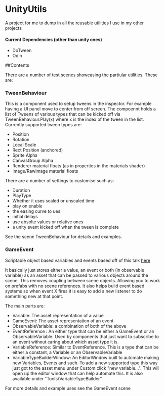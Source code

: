# UnityUtils
A project for me to dump in all the reusable utilities I use in my other projects

#### Current Dependencies (other than unity ones)
- DoTween
- Odin

##Contents

There are a number of test scenes showcasing the partiular utilities. These are:

### TweenBehaviour
This is a component used to setup tweens in the inspector. For example having a UI panel move to center from off screen. 
The compoennt holds a list of Tweens of various types that can be kicked off via TweenBehaviour.Play(x) where x is the index of the tween in the list.
Currently supported tween types are:
- Position
- Rotation
- Local Scale
- Rect Position (anchored)
- Sprite Alpha
- CanvasGroup Alpha
- Renderer material floats (as in properties in the materials shader)
- Image/RawImage material floats

There are a number of settings to customise such as:
- Duration
- PlayType
- Whether it uses scaled or unscaled time
- play on enable
- the easing curve to ues
- initial delays
- use absolte values or relative ones
- a unity event kicked off when the tween is complete

See the scene TweenBehaviour for details and examples.

### GameEvent
Scriptable object based variables and events based off of this talk [here](https://www.youtube.com/watch?v=raQ3iHhE_Kk&t=1226s)

It basically just stores either a value, an event or both (in observable variable) as an asset that can be passed to various objects around the scene.
This removes coupling between scene objects. Allowing you to work on prefabs with no scene references.
It also helps build event based systems so when event X fires it is easy to add a new listener to do something new at that point.

The main parts are:
- Variable<T>: The  asset representation of a value
- GameEvent<T>: The asset representation of an event
- ObservableVariable<T>: a combination of both of the above
- EventReference : An either type that can be either a GameEvent or an ObservableVariable. Used by components that just want to subscribe to an event without caring about which asset type it is.
- VariableReference: Similar to EventReference. This is a type that can be either a constant, a Variable<T> or an ObservableVariable<T>
- VariableTypeBuilderWindow: An EditorWindow built to automate making new Variables, Events and such. To add a new supported type this way just got to the asset menu under Custom click "new variable...". This will open up the editor window that can help automate this. It is also available under "Tools/VariableTypeBuilder"

For more details and example uses see the GameEvent scene  

